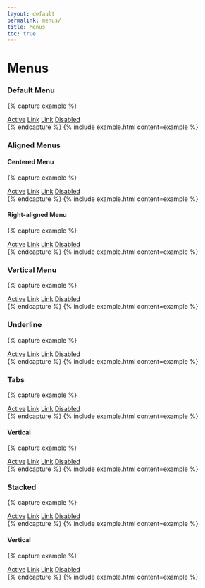 ```yaml
---
layout: default
permalink: menus/
title: Menus
toc: true
---
```


# Menus

### Default Menu

{% capture example %}
<nav class="menu">
    <a class="active" href="#">Active</a>
    <a href="#">Link</a>
    <a href="#">Link</a>
    <a class="disabled" href="#">Disabled</a>
</nav>
{% endcapture %}
{% include example.html content=example %}

### Aligned Menus

#### Centered Menu

{% capture example %}
<nav class="menu center">
    <a class="active" href="#">Active</a>
    <a href="#">Link</a>
    <a href="#">Link</a>
    <a class="disabled" href="#">Disabled</a>
</nav>
{% endcapture %}
{% include example.html content=example %}

#### Right-aligned Menu

{% capture example %}
<nav class="menu right">
    <a class="active" href="#">Active</a>
    <a href="#">Link</a>
    <a href="#">Link</a>
    <a class="disabled" href="#">Disabled</a>
</nav>
{% endcapture %}
{% include example.html content=example %}


### Vertical Menu

{% capture example %}
<nav class="menu vertical">
    <a class="active" href="#">Active</a>
    <a href="#">Link</a>
    <a href="#">Link</a>
    <a class="disabled" href="#">Disabled</a>
</nav>
{% endcapture %}
{% include example.html content=example %}

### Underline

{% capture example %}
<nav class="menu underline">
    <a class="active" href="#">Active</a>
    <a href="#">Link</a>
    <a href="#">Link</a>
    <a class="disabled" href="#">Disabled</a>
</nav>
{% endcapture %}
{% include example.html content=example %}

### Tabs

{% capture example %}
<nav class="menu tabs">
    <a class="active" href="#">Active</a>
    <a href="#">Link</a>
    <a href="#">Link</a>
    <a class="disabled" href="#">Disabled</a>
</nav>
{% endcapture %}
{% include example.html content=example %}

#### Vertical

{% capture example %}
<div class="row">
    <div class="col-3">
        <nav class="menu tabs vertical">
            <a class="active" href="#">Active</a>
            <a href="#">Link</a>
            <a href="#">Link</a>
            <a class="disabled" href="#">Disabled</a>
        </nav>
    </div>
</div>
{% endcapture %}
{% include example.html content=example %}

### Stacked

{% capture example %}
<nav class="menu stacked">
    <a class="active" href="#">Active</a>
    <a href="#">Link</a>
    <a href="#">Link</a>
    <a class="disabled" href="#">Disabled</a>
</nav>
{% endcapture %}
{% include example.html content=example %}

#### Vertical

{% capture example %}
<div class="row">
    <div class="col-3">
        <nav class="menu stacked vertical">
            <a class="active" href="#">Active</a>
            <a href="#">Link</a>
            <a href="#">Link</a>
            <a class="disabled" href="#">Disabled</a>
        </nav>
    </div>
</div>
{% endcapture %}
{% include example.html content=example %}
